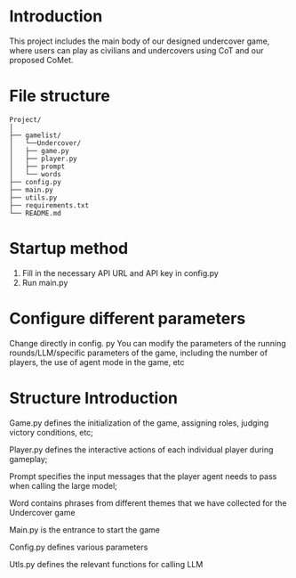 # Introduction

This project includes the main body of our designed undercover game, where users can play as civilians and undercovers using CoT and our proposed CoMet.

# File structure
```
Project/
│
├── gamelist/
│   └──Undercover/
│   ├── game.py
│   ├── player.py
│   ├── prompt
│   └── words
├── config.py
├── main.py
├── utils.py
├── requirements.txt
└── README.md
```

# Startup method
1. Fill in the necessary API URL and API key in config.py
2. Run main.py

# Configure different parameters
Change directly in config. py
You can modify the parameters of the running rounds/LLM/specific parameters of the game, including the number of players, the use of agent mode in the game, etc

# Structure Introduction
Game.py defines the initialization of the game, assigning roles, judging victory conditions, etc;

Player.py defines the interactive actions of each individual player during gameplay;

Prompt specifies the input messages that the player agent needs to pass when calling the large model;

Word contains phrases from different themes that we have collected for the Undercover game



Main.py is the entrance to start the game

Config.py defines various parameters

Utls.py defines the relevant functions for calling LLM



